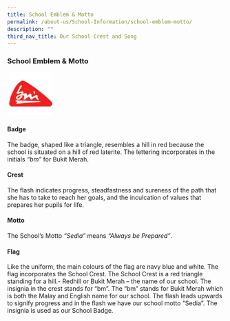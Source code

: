```yaml
---
title: School Emblem & Motto
permalink: /about-us/School-Information/school-emblem-motto/
description: ""
third_nav_title: Our School Crest and Song
---
```


### School Emblem & Motto

 <img src="/images/bmsslogo.jpeg" style="width:20%">  
 
#### Badge

The badge, shaped like a triangle, resembles a hill in red because the school is situated on a hill of red laterite. The lettering incorporates in the initials _“bm”_ for Bukit Merah.

#### Crest

The flash indicates progress, steadfastness and sureness of the path that she has to take to reach her goals, and the inculcation of values that prepares her pupils for life.

#### Motto

The School’s Motto _“Sedia”_ means _“Always be Prepared”_.

#### Flag

Like the uniform, the main colours of the flag are navy blue and white. The flag incorporates the School Crest. The School Crest is a red triangle standing for a hill.- Redhill or Bukit Merah – the name of our school. The insignia in the crest stands for “bm”. The “bm” stands for Bukit Merah which is both the Malay and English name for our school. The flash leads upwards to signify progress and in the flash we have our school motto “Sedia”. The insignia is used as our School Badge.